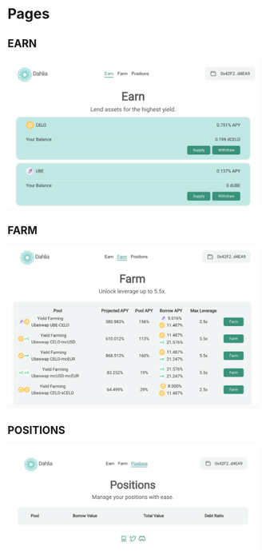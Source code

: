 # Pages

## EARN

![](../.gitbook/assets/image%20%281%29.png)

## FARM 

![](../.gitbook/assets/screen-shot-2021-09-27-at-9.17.37-pm.png)

## POSITIONS

![](../.gitbook/assets/screen-shot-2021-09-27-at-9.20.32-pm.png)


